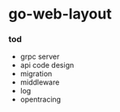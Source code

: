 # go-web-layout

### tod

- grpc server
- api code design
- migration
- middleware
- log
- opentracing

